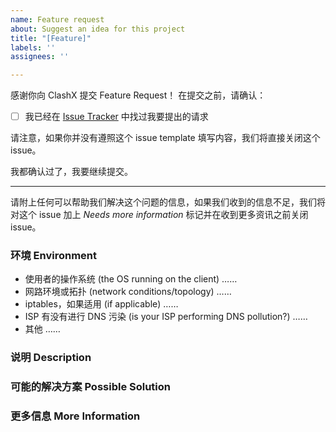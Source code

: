 ```yaml
---
name: Feature request
about: Suggest an idea for this project
title: "[Feature]"
labels: ''
assignees: ''

---
```


<!-- The English version is available. -->
感谢你向 ClashX 提交 Feature Request！
在提交之前，请确认：

- [ ] 我已经在 [Issue Tracker](……/) 中找过我要提出的请求

请注意，如果你并没有遵照这个 issue template 填写内容，我们将直接关闭这个 issue。

<!--
Thanks for submitting a feature request towards the ClashX!
But before so, please do the following checklist:

- [ ] I have searched on the [issue tracker](……/) before creating the issue.

Please understand that we close issues that fail to follow the issue template.
-->

我都确认过了，我要继续提交。
<!-- None of the above, create a feature request -->
------------------------------------------------------------------

请附上任何可以帮助我们解决这个问题的信息，如果我们收到的信息不足，我们将对这个 issue 加上 *Needs more information* 标记并在收到更多资讯之前关闭 issue。
<!-- Make sure to add **all the information needed to understand the bug** so that someone can help. If the info is missing we'll add the 'Needs more information' label and close the issue until there is enough information. -->


### 环境 Environment

* 使用者的操作系统 (the OS running on the client)
……
* 网路环境或拓扑 (network conditions/topology)
……
* iptables，如果适用 (if applicable)
……
* ISP 有没有进行 DNS 污染 (is your ISP performing DNS pollution?)
……
* 其他
……

### 说明 Description

<!--
请详细、清晰地表达你要提出的论述，例如这个问题如何影响到你？你想实现什么功能？目前 Clash 的行为是什麽？
-->

### 可能的解决方案 Possible Solution
<!-- 此项非必须，但是如果你有想法的话欢迎提出。 -->
<!-- Not obligatory, but suggest a fix/reason for the bug, -->
<!-- or ideas how to implement the addition or change -->

### 更多信息 More Information
